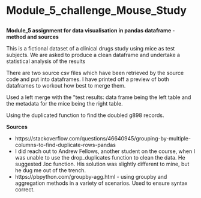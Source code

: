 # Module_5_challenge_Mouse_Study<p>
<p><b>Module_5 assignment for data visualisation in pandas dataframe - method and sources</b></p>
<p>This is a fictional dataset of a clinical drugs study using mice as test subjects. We are asked to produce a clean dataframe and undertake a statistical analysis of the results</p>
<p>There are two source csv files which have been retrieved by the source code and put into dataframes. I have printed off a preview of both dataframes to workout how best to merge them.</p>
<p>Used a left merge with the "test results: data frame being the left table and the metadata for the mice being the right table.
<p>Using the duplicated function to find the doubled g898 records.
<p><b>Sources</b><ul><li>
https://stackoverflow.com/questions/46640945/grouping-by-multiple-columns-to-find-duplicate-rows-pandas</li>
<li>I did reach out to Andrew Fellows, another student on the course, when I was unable to use the drop_duplicates function to clean the data. He suggested .loc function. His solution was slightly different to mine, but he dug me out of the trench.</li>
<li>https://pbpython.com/groupby-agg.html - using groupby and aggregation methods in a variety of scenarios. Used to ensure syntax correct.</li>
